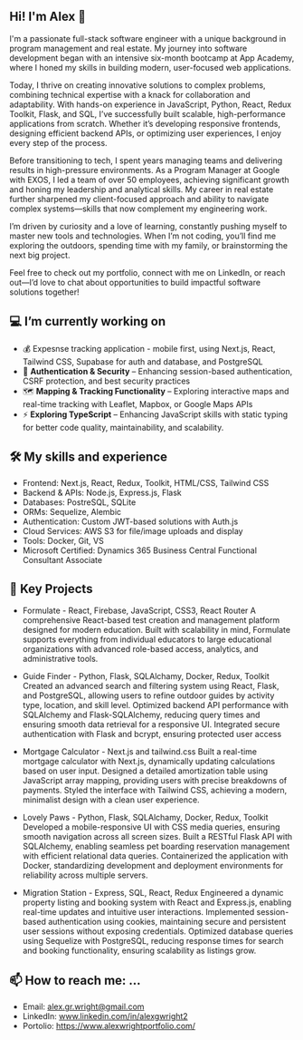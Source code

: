 ## Hi! I'm Alex 👋

I'm a passionate full-stack software engineer with a unique background in program management and real estate. My journey into software development began with an intensive six-month bootcamp at App Academy, where I honed my skills in building modern, user-focused web applications.

Today, I thrive on creating innovative solutions to complex problems, combining technical expertise with a knack for collaboration and adaptability. With hands-on experience in JavaScript, Python, React, Redux Toolkit, Flask, and SQL, I’ve successfully built scalable, high-performance applications from scratch. Whether it’s developing responsive frontends, designing efficient backend APIs, or optimizing user experiences, I enjoy every step of the process.

Before transitioning to tech, I spent years managing teams and delivering results in high-pressure environments. As a Program Manager at Google with EXOS, I led a team of over 50 employees, achieving significant growth and honing my leadership and analytical skills. My career in real estate further sharpened my client-focused approach and ability to navigate complex systems—skills that now complement my engineering work.

I’m driven by curiosity and a love of learning, constantly pushing myself to master new tools and technologies. When I’m not coding, you’ll find me exploring the outdoors, spending time with my family, or brainstorming the next big project.

Feel free to check out my portfolio, connect with me on LinkedIn, or reach out—I’d love to chat about opportunities to build impactful software solutions together!

## 💻 I’m currently working on
- 💰 Expesnse tracking application - mobile first, using Next.js, React, Tailwind CSS, Supabase for auth and database, and PostgreSQL
- 🔐 **Authentication & Security** – Enhancing session-based authentication, CSRF protection, and best security practices  
- 🗺️ **Mapping & Tracking Functionality** – Exploring interactive maps and real-time tracking with Leaflet, Mapbox, or Google Maps APIs  
- ⚡ **Exploring TypeScript** – Enhancing JavaScript skills with static typing for better code quality, maintainability, and scalability.


## 🛠 My skills and experience
- Frontend: Next.js, React, Redux, Toolkit, HTML/CSS, Tailwind CSS  
- Backend & APIs: Node.js, Express.js, Flask
- Databases: PostreSQL, SQLite
- ORMs: Sequelize, Alembic
- Authentication: Custom JWT-based solutions with Auth.js
- Cloud Services: AWS S3 for file/image uploads and display
- Tools: Docker, Git, VS
- Microsoft Certified: Dynamics 365 Business Central Functional Consultant Associate
 
## 🔆 Key Projects
- Formulate - React, Firebase, JavaScript, CSS3, React Router
A comprehensive React-based test creation and management platform designed for modern education. Built with scalability in mind, Formulate supports everything from individual educators to large educational organizations with advanced role-based access, analytics, and administrative tools.

- Guide Finder  -  Python, Flask, SQLAlchamy, Docker, Redux, Toolkit
Created an advanced search and filtering system using React, Flask, and PostgreSQL, allowing users to refine outdoor guides by activity type, location, and skill level.
Optimized backend API performance with SQLAlchemy and Flask-SQLAlchemy, reducing query times and ensuring smooth data retrieval for a responsive UI.
Integrated secure authentication with Flask and bcrypt, ensuring protected user access

- Mortgage Calculator  -  Next.js and tailwind.css
Built a real-time mortgage calculator with Next.js, dynamically updating calculations based on user input.
Designed a detailed amortization table using JavaScript array mapping, providing users with precise breakdowns of payments.
Styled the interface with Tailwind CSS, achieving a modern, minimalist design with a clean user experience.

- Lovely Paws  -  Python, Flask, SQLAlchamy, Docker, Redux, Toolkit
Developed a mobile-responsive UI with CSS media queries, ensuring smooth navigation across all screen sizes.
Built a RESTful Flask API with SQLAlchemy, enabling seamless pet boarding reservation management with efficient relational data queries.
Containerized the application with Docker, standardizing development and deployment environments for reliability across multiple servers.

- Migration Station -  Express, SQL, React, Redux
Engineered a dynamic property listing and booking system with React and Express.js, enabling real-time updates and intuitive user interactions.
Implemented session-based authentication using cookies, maintaining secure and persistent user sessions without exposing credentials.
Optimized database queries using Sequelize with PostgreSQL, reducing response times for search and booking functionality, ensuring scalability as listings grow.


## 📫 How to reach me: ...
- Email: alex.gr.wright@gmail.com
- LinkedIn: www.linkedin.com/in/alexgwright2
- Portolio: https://www.alexwrightportfolio.com/

